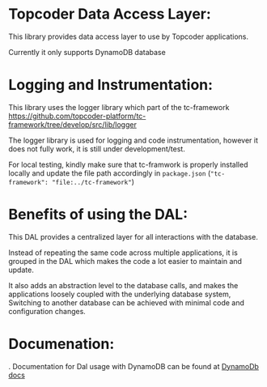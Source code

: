# Topcoder Data Access Layer:
This library provides data access layer to use by Topcoder applications.

Currently it only supports DynamoDB database

# Logging and Instrumentation:
This library uses the logger library which part of the tc-framework https://github.com/topcoder-platform/tc-framework/tree/develop/src/lib/logger

The logger library is used for logging and code instrumentation, however it does not fully work, it is still under development/test.

For local testing, kindly make sure that tc-framwork is properly installed locally and update the file path accordingly in `package.json` (`"tc-framework": "file:../tc-framework"`)


# Benefits of using the DAL:
This DAL provides a centralized layer for all interactions with the database.

Instead of repeating the same code across multiple applications, it is grouped in the DAL which makes the code a lot easier to maintain and update.

It also adds an abstraction level to the database calls, and makes the applications loosely coupled with the underlying database system, Switching to another database can be achieved with minimal code and configuration changes.

# Documenation:
. Documentation for Dal usage with DynamoDB can be found at [DynamoDb docs](docs/DynamoDB.md)

